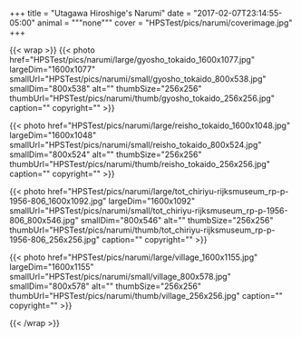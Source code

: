 +++
title = "Utagawa Hiroshige's Narumi"
date = "2017-02-07T23:14:55-05:00"
animal = """none"""
cover = "HPSTest/pics/narumi/coverimage.jpg"
+++

{{< wrap >}}
{{< photo href="HPSTest/pics/narumi/large/gyosho_tokaido_1600x1077.jpg" largeDim="1600x1077" smallUrl="HPSTest/pics/narumi/small/gyosho_tokaido_800x538.jpg" smallDim="800x538" alt="" thumbSize="256x256" thumbUrl="HPSTest/pics/narumi/thumb/gyosho_tokaido_256x256.jpg" caption="" copyright="" >}}

{{< photo href="HPSTest/pics/narumi/large/reisho_tokaido_1600x1048.jpg" largeDim="1600x1048" smallUrl="HPSTest/pics/narumi/small/reisho_tokaido_800x524.jpg" smallDim="800x524" alt="" thumbSize="256x256" thumbUrl="HPSTest/pics/narumi/thumb/reisho_tokaido_256x256.jpg" caption="" copyright="" >}}

{{< photo href="HPSTest/pics/narumi/large/tot_chiriyu-rijksmuseum_rp-p-1956-806_1600x1092.jpg" largeDim="1600x1092" smallUrl="HPSTest/pics/narumi/small/tot_chiriyu-rijksmuseum_rp-p-1956-806_800x546.jpg" smallDim="800x546" alt="" thumbSize="256x256" thumbUrl="HPSTest/pics/narumi/thumb/tot_chiriyu-rijksmuseum_rp-p-1956-806_256x256.jpg" caption="" copyright="" >}}

{{< photo href="HPSTest/pics/narumi/large/village_1600x1155.jpg" largeDim="1600x1155" smallUrl="HPSTest/pics/narumi/small/village_800x578.jpg" smallDim="800x578" alt="" thumbSize="256x256" thumbUrl="HPSTest/pics/narumi/thumb/village_256x256.jpg" caption="" copyright="" >}}

{{< /wrap >}}